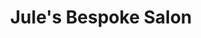 ---
title: "Jule's Bespoke Salon"
url: /chester-le-street/jules-bespoke-salon/
shop: hairdresser
---